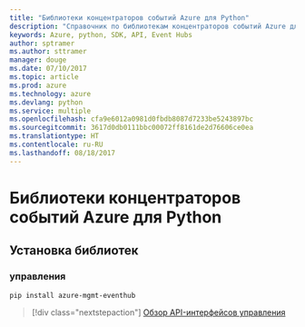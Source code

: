 ```yaml
---
title: "Библиотеки концентраторов событий Azure для Python"
description: "Справочник по библиотекам концентраторов событий Azure для Python"
keywords: Azure, python, SDK, API, Event Hubs
author: sptramer
ms.author: sttramer
manager: douge
ms.date: 07/10/2017
ms.topic: article
ms.prod: azure
ms.technology: azure
ms.devlang: python
ms.service: multiple
ms.openlocfilehash: cfa9e6012a0981d0fbdb8087d7233be5243897bc
ms.sourcegitcommit: 3617d0db0111bbc00072ff8161de2d76606ce0ea
ms.translationtype: HT
ms.contentlocale: ru-RU
ms.lasthandoff: 08/18/2017
---
```

# <a name="azure-event-hubs-libraries-for-python"></a>Библиотеки концентраторов событий Azure для Python

## <a name="install-the-libraries"></a>Установка библиотек


### <a name="management"></a>управления

```bash
pip install azure-mgmt-eventhub
```
> [!div class="nextstepaction"]
> [Обзор API-интерфейсов управления](/python/api/overview/azure/eventhub/managementlibrary)